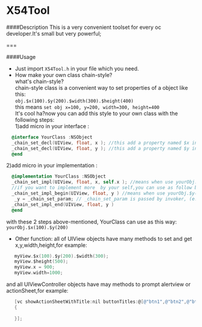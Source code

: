 # X54Tool

####Description
 This is a very convenient toolset for every oc developer.It's small but very powerful;
 
===

####Usage

* Just import `X54Tool.h` in your file which you need.  
* How make your own class chain-style?  
  what's chain-style? <br>
  chain-style class is a convenient way to set properties of a object like this:<br>
          `obj.$x(100).$y(200).$width(300).$height(400)`<br>
      this means `set obj x=100, y=200, width=300, height=400`<br>
  It's cool ha?now you can add this style to your own class with the following steps:<br>
  1)add micro in your interface :    

```objective-c    
  @interface YourClass :NSObject  
  _chain_set_decl(UIView, float, x ); //this add a property named $x in YourClass   
  _chain_set_decl(UIView, float, y ); //this add a property named $y in YourClass
  @end
```   

  2)add micro in your implementation :  
  
```objective-c
  @implementation YourClass :NSObject
  _chain_set_impl(UIView, float, x, self.x ); //means when use yourObj.$x(100),set 100 to self.x
  //if you want to implement more  by your self,you can use as follow block
  _chain_set_impl_begin(UIView, float, y ) //means when use yourObj.$y(100),set 100 to _y;
   _y = _chain_set_param; // _chain_set_param is passed by invoker, (e.g. now is 100 )
  _chain_set_impl_end(UIView, float, y )
  @end
```
  with these 2 steps above-mentioned, YourClass can use as this way: `yourObj.$x(100).$y(200)`   
* Other function:
   all of UIView objects have many methods to set and get x,y,width,height,for example:   

```objective-c
   myView.$x(100).$y(200).$width(300);
   myView.$height(500);
   myView.x = 900;
   myView.width=1000;
```   
  and all UIViewController objects have may methods to prompt alertview or actionSheet,for example:   
```objective-c
   [vc showActionSheetWithTitle:nil buttonTitles:@[@"btn1",@"btn2",@"btn3" buttonHandler:^(NSInteger btnIndex,NSString* btnTitle))
   {
    
   }];
``` 

